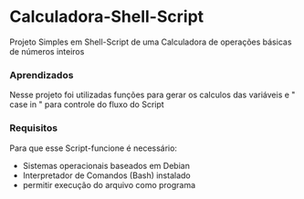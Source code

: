 # Calculadora-Shell-Script

Projeto Simples em Shell-Script de uma Calculadora de operações básicas de números inteiros
<h3>Aprendizados</h3>
Nesse projeto foi utilizadas funções para gerar os calculos das variáveis e " case in " para controle do fluxo do Script
<h3>Requisitos</h3>
Para que esse Script-funcione é necessário:
<br>
<ul>
<li>Sistemas operacionais baseados em Debian</li>
<li>Interpretador de Comandos (Bash) instalado</li>
<li>permitir execução do arquivo como programa</li> 
</ul>
